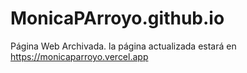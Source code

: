 # MonicaPArroyo.github.io
Página Web Archivada. la página actualizada estará en https://monicaparroyo.vercel.app

